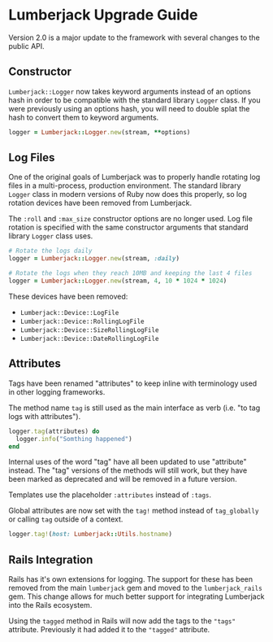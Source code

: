 # Lumberjack Upgrade Guide

Version 2.0 is a major update to the framework with several changes to the public API.

## Constructor

`Lumberjack::Logger` now takes keyword arguments instead of an options hash in order to be compatible with the standard library `Logger` class. If you were previously using an options hash, you will need to double splat the hash to convert them to keyword arguments.

```ruby
logger = Lumberjack::Logger.new(stream, **options)
```

## Log Files

One of the original goals of Lumberjack was to properly handle rotating log files in a multi-process, production environment. The standard library `Logger` class in modern versions of Ruby now does this properly, so log rotation devices have been removed from Lumberjack.

The `:roll` and `:max_size` constructor options are no longer used. Log file rotation is specified with the same constructor arguments that standard library `Logger` class uses.

```ruby
# Rotate the logs daily
logger = Lumberjack::Logger.new(stream, :daily)

# Rotate the logs when they reach 10MB and keeping the last 4 files
logger = Lumberjack::Logger.new(stream, 4, 10 * 1024 * 1024)
```

These devices have been removed:

- `Lumberjack::Device::LogFile`
- `Lumberjack::Device::RollingLogFile`
- `Lumberjack::Device::SizeRollingLogFile`
- `Lumberjack::Device::DateRollingLogFile`

## Attributes

Tags have been renamed "attributes" to keep inline with terminology used in other logging frameworks.

The method name `tag` is still used as the main interface as verb (i.e. "to tag logs with attributes").

```ruby
logger.tag(attributes) do
  logger.info("Somthing happened")
end
```

Internal uses of the word "tag" have all been updated to use "attribute" instead. The "tag" versions of the methods will still work, but they have been marked as deprecated and will be removed in a future version.

Templates use the placeholder `:attributes` instead of `:tags`.

Global attributes are now set with the `tag!` method instead of `tag_globally` or calling `tag` outside of a context.

```ruby
logger.tag!(host: Lumberjack::Utils.hostname)
```

## Rails Integration

Rails has it's own extensions for logging. The support for these has been removed from the main `lumberjack` gem and moved to the `lumberjack_rails` gem. This change allows for much better support for integrating Lumberjack into the Rails ecosystem.

Using the `tagged` method in Rails will now add the tags to the `"tags"` attribute. Previously it had added it to the `"tagged"` attribute.
